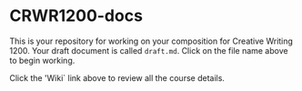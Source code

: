 # CRWR1200-docs

This is your repository for working on your composition for Creative Writing 1200. Your draft document is called `draft.md`. Click on the file name above to begin working.

Click the 'Wiki` link above to review all the course details.


